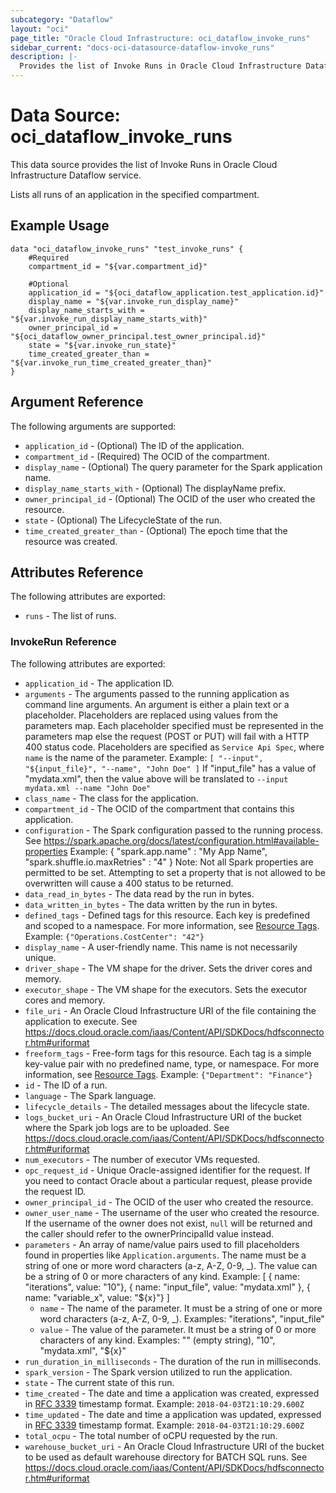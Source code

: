 ```yaml
---
subcategory: "Dataflow"
layout: "oci"
page_title: "Oracle Cloud Infrastructure: oci_dataflow_invoke_runs"
sidebar_current: "docs-oci-datasource-dataflow-invoke_runs"
description: |-
  Provides the list of Invoke Runs in Oracle Cloud Infrastructure Dataflow service
---
```


# Data Source: oci_dataflow_invoke_runs
This data source provides the list of Invoke Runs in Oracle Cloud Infrastructure Dataflow service.

Lists all runs of an application in the specified compartment.


## Example Usage

```hcl
data "oci_dataflow_invoke_runs" "test_invoke_runs" {
	#Required
	compartment_id = "${var.compartment_id}"

	#Optional
	application_id = "${oci_dataflow_application.test_application.id}"
	display_name = "${var.invoke_run_display_name}"
	display_name_starts_with = "${var.invoke_run_display_name_starts_with}"
	owner_principal_id = "${oci_dataflow_owner_principal.test_owner_principal.id}"
	state = "${var.invoke_run_state}"
	time_created_greater_than = "${var.invoke_run_time_created_greater_than}"
}
```

## Argument Reference

The following arguments are supported:

* `application_id` - (Optional) The ID of the application. 
* `compartment_id` - (Required) The OCID of the compartment. 
* `display_name` - (Optional) The query parameter for the Spark application name. 
* `display_name_starts_with` - (Optional) The displayName prefix. 
* `owner_principal_id` - (Optional) The OCID of the user who created the resource. 
* `state` - (Optional) The LifecycleState of the run. 
* `time_created_greater_than` - (Optional) The epoch time that the resource was created. 


## Attributes Reference

The following attributes are exported:

* `runs` - The list of runs.

### InvokeRun Reference

The following attributes are exported:

* `application_id` - The application ID. 
* `arguments` - The arguments passed to the running application as command line arguments.  An argument is either a plain text or a placeholder. Placeholders are replaced using values from the parameters map.  Each placeholder specified must be represented in the parameters map else the request (POST or PUT) will fail with a HTTP 400 status code.  Placeholders are specified as `Service Api Spec`, where `name` is the name of the parameter. Example:  `[ "--input", "${input_file}", "--name", "John Doe" ]` If "input_file" has a value of "mydata.xml", then the value above will be translated to `--input mydata.xml --name "John Doe"` 
* `class_name` - The class for the application. 
* `compartment_id` - The OCID of the compartment that contains this application. 
* `configuration` - The Spark configuration passed to the running process. See https://spark.apache.org/docs/latest/configuration.html#available-properties Example: { "spark.app.name" : "My App Name", "spark.shuffle.io.maxRetries" : "4" } Note: Not all Spark properties are permitted to be set.  Attempting to set a property that is not allowed to be overwritten will cause a 400 status to be returned. 
* `data_read_in_bytes` - The data read by the run in bytes. 
* `data_written_in_bytes` - The data written by the run in bytes. 
* `defined_tags` - Defined tags for this resource. Each key is predefined and scoped to a namespace. For more information, see [Resource Tags](https://docs.cloud.oracle.com/iaas/Content/General/Concepts/resourcetags.htm). Example: `{"Operations.CostCenter": "42"}` 
* `display_name` - A user-friendly name. This name is not necessarily unique. 
* `driver_shape` - The VM shape for the driver. Sets the driver cores and memory. 
* `executor_shape` - The VM shape for the executors. Sets the executor cores and memory. 
* `file_uri` - An Oracle Cloud Infrastructure URI of the file containing the application to execute. See https://docs.cloud.oracle.com/iaas/Content/API/SDKDocs/hdfsconnector.htm#uriformat 
* `freeform_tags` - Free-form tags for this resource. Each tag is a simple key-value pair with no predefined name, type, or namespace. For more information, see [Resource Tags](https://docs.cloud.oracle.com/iaas/Content/General/Concepts/resourcetags.htm). Example: `{"Department": "Finance"}` 
* `id` - The ID of a run. 
* `language` - The Spark language. 
* `lifecycle_details` - The detailed messages about the lifecycle state. 
* `logs_bucket_uri` - An Oracle Cloud Infrastructure URI of the bucket where the Spark job logs are to be uploaded. See https://docs.cloud.oracle.com/iaas/Content/API/SDKDocs/hdfsconnector.htm#uriformat 
* `num_executors` - The number of executor VMs requested. 
* `opc_request_id` - Unique Oracle-assigned identifier for the request. If you need to contact Oracle about a particular request, please provide the request ID. 
* `owner_principal_id` - The OCID of the user who created the resource. 
* `owner_user_name` - The username of the user who created the resource.  If the username of the owner does not exist, `null` will be returned and the caller should refer to the ownerPrincipalId value instead. 
* `parameters` - An array of name/value pairs used to fill placeholders found in properties like `Application.arguments`.  The name must be a string of one or more word characters (a-z, A-Z, 0-9, _).  The value can be a string of 0 or more characters of any kind. Example:  [ { name: "iterations", value: "10"}, { name: "input_file", value: "mydata.xml" }, { name: "variable_x", value: "${x}"} ] 
	* `name` - The name of the parameter.  It must be a string of one or more word characters (a-z, A-Z, 0-9, _). Examples: "iterations", "input_file" 
	* `value` - The value of the parameter. It must be a string of 0 or more characters of any kind. Examples: "" (empty string), "10", "mydata.xml", "${x}" 
* `run_duration_in_milliseconds` - The duration of the run in milliseconds. 
* `spark_version` - The Spark version utilized to run the application. 
* `state` - The current state of this run. 
* `time_created` - The date and time a application was created, expressed in [RFC 3339](https://tools.ietf.org/html/rfc3339) timestamp format. Example: `2018-04-03T21:10:29.600Z` 
* `time_updated` - The date and time a application was updated, expressed in [RFC 3339](https://tools.ietf.org/html/rfc3339) timestamp format. Example: `2018-04-03T21:10:29.600Z` 
* `total_ocpu` - The total number of oCPU requested by the run. 
* `warehouse_bucket_uri` - An Oracle Cloud Infrastructure URI of the bucket to be used as default warehouse directory for BATCH SQL runs. See https://docs.cloud.oracle.com/iaas/Content/API/SDKDocs/hdfsconnector.htm#uriformat 

